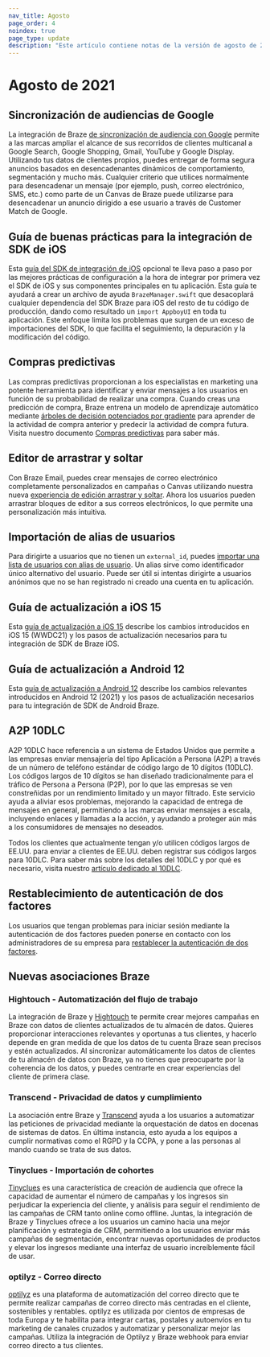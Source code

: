 ```yaml
---
nav_title: Agosto
page_order: 4
noindex: true
page_type: update
description: "Este artículo contiene notas de la versión de agosto de 2021."
---
```


# Agosto de 2021

## Sincronización de audiencias de Google

La integración de Braze [de sincronización de audiencia con Google]({{site.baseurl}}/partners/canvas_steps/google_audience_sync/) permite a las marcas ampliar el alcance de sus recorridos de clientes multicanal a Google Search, Google Shopping, Gmail, YouTube y Google Display. Utilizando tus datos de clientes propios, puedes entregar de forma segura anuncios basados en desencadenantes dinámicos de comportamiento, segmentación y mucho más. Cualquier criterio que utilices normalmente para desencadenar un mensaje (por ejemplo, push, correo electrónico, SMS, etc.) como parte de un Canvas de Braze puede utilizarse para desencadenar un anuncio dirigido a ese usuario a través de Customer Match de Google.

## Guía de buenas prácticas para la integración de SDK de iOS

Esta [guía del SDK de integración de iOS]({{site.baseurl}}/developer_guide/platform_integration_guides/swift/initial_sdk_setup/overviewios_sdk_integration/) opcional te lleva paso a paso por las mejores prácticas de configuración a la hora de integrar por primera vez el SDK de iOS y sus componentes principales en tu aplicación. Esta guía te ayudará a crear un archivo de ayuda `BrazeManager.swift` que desacoplará cualquier dependencia del SDK Braze para iOS del resto de tu código de producción, dando como resultado un `import AppboyUI` en toda tu aplicación. Este enfoque limita los problemas que surgen de un exceso de importaciones del SDK, lo que facilita el seguimiento, la depuración y la modificación del código. 

## Compras predictivas

Las compras predictivas proporcionan a los especialistas en marketing una potente herramienta para identificar y enviar mensajes a los usuarios en función de su probabilidad de realizar una compra. Cuando creas una predicción de compra, Braze entrena un modelo de aprendizaje automático mediante [árboles de decisión potenciados por gradiente](https://en.wikipedia.org/wiki/Gradient_boosting) para aprender de la actividad de compra anterior y predecir la actividad de compra futura. Visita nuestro documento [Compras predictivas]({{site.baseurl}}/user_guide/predictive_suite/predictive_purchases/) para saber más. 

## Editor de arrastrar y soltar

Con Braze Email, puedes crear mensajes de correo electrónico completamente personalizados en campañas o Canvas utilizando nuestra nueva [experiencia de edición arrastrar y soltar]({{site.baseurl}}/user_guide/message_building_by_channel/email/drag_and_drop/overview/). Ahora los usuarios pueden arrastrar bloques de editor a sus correos electrónicos, lo que permite una personalización más intuitiva. 

## Importación de alias de usuarios

Para dirigirte a usuarios que no tienen un `external_id`, puedes [importar una lista de usuarios con alias de usuario]({{site.baseurl}}/user_guide/data_and_analytics/user_data_collection/user_import/#import-with-user-alias). Un alias sirve como identificador único alternativo del usuario. Puede ser útil si intentas dirigirte a usuarios anónimos que no se han registrado ni creado una cuenta en tu aplicación. 

## Guía de actualización a iOS 15

Esta [guía de actualización a iOS 15]({{site.baseurl}}/developer_guide/platform_integration_guides/ios/ios_15/) describe los cambios introducidos en iOS 15 (WWDC21) y los pasos de actualización necesarios para tu integración de SDK de Braze iOS.

## Guía de actualización a Android 12

Esta [guía de actualización a Android 12]({{site.baseurl}}/developer_guide/platform_integration_guides/android/android_12/) describe los cambios relevantes introducidos en Android 12 (2021) y los pasos de actualización necesarios para tu integración de SDK de Android Braze.

## A2P 10DLC

A2P 10DLC hace referencia a un sistema de Estados Unidos que permite a las empresas enviar mensajería del tipo Aplicación a Persona (A2P) a través de un número de teléfono estándar de código largo de 10 dígitos (10DLC). Los códigos largos de 10 dígitos se han diseñado tradicionalmente para el tráfico de Persona a Persona (P2P), por lo que las empresas se ven constreñidas por un rendimiento limitado y un mayor filtrado. Este servicio ayuda a aliviar esos problemas, mejorando la capacidad de entrega de mensajes en general, permitiendo a las marcas enviar mensajes a escala, incluyendo enlaces y llamadas a la acción, y ayudando a proteger aún más a los consumidores de mensajes no deseados. 

Todos los clientes que actualmente tengan y/o utilicen códigos largos de EE.UU. para enviar a clientes de EE.UU. deben registrar sus códigos largos para 10DLC. Para saber más sobre los detalles del 10DLC y por qué es necesario, visita nuestro [artículo dedicado al 10DLC]({{site.baseurl}}/user_guide/message_building_by_channel/sms/phone_numbers/10dlc/).

## Restablecimiento de autenticación de dos factores

Los usuarios que tengan problemas para iniciar sesión mediante la autenticación de dos factores pueden ponerse en contacto con los administradores de su empresa para [restablecer la autenticación de dos factores]({{site.baseurl}}/user_guide/administrative/app_settings/company_settings/security_settings/#user-authetication-reset).

## Nuevas asociaciones Braze

### Hightouch - Automatización del flujo de trabajo

La integración de Braze y [Hightouch]({{site.baseurl}}/partners/data_and_infrastructure_agility/workflow_automation/hightouch/) te permite crear mejores campañas en Braze con datos de clientes actualizados de tu almacén de datos. Quieres proporcionar interacciones relevantes y oportunas a tus clientes, y hacerlo depende en gran medida de que los datos de tu cuenta Braze sean precisos y estén actualizados. Al sincronizar automáticamente los datos de clientes de tu almacén de datos con Braze, ya no tienes que preocuparte por la coherencia de los datos, y puedes centrarte en crear experiencias del cliente de primera clase.

### Transcend - Privacidad de datos y cumplimiento

La asociación entre Braze y [Transcend]({{site.baseurl}}/partners/data_and_infrastructure_agility/data_privacy/transcend/) ayuda a los usuarios a automatizar las peticiones de privacidad mediante la orquestación de datos en docenas de sistemas de datos. En última instancia, esto ayuda a los equipos a cumplir normativas como el RGPD y la CCPA, y pone a las personas al mando cuando se trata de sus datos.

### Tinyclues - Importación de cohortes

[Tinyclues]({{site.baseurl}}/partners/data_and_infrastructure_agility/cohort_import/tinyclues/) es una característica de creación de audiencia que ofrece la capacidad de aumentar el número de campañas y los ingresos sin perjudicar la experiencia del cliente, y análisis para seguir el rendimiento de las campañas de CRM tanto online como offline. Juntas, la integración de Braze y Tinyclues ofrece a los usuarios un camino hacia una mejor planificación y estrategia de CRM, permitiendo a los usuarios enviar más campañas de segmentación, encontrar nuevas oportunidades de productos y elevar los ingresos mediante una interfaz de usuario increíblemente fácil de usar.

### optilyz - Correo directo

[optilyz]({{site.baseurl}}/partners/message_orchestration/additional_channels/direct_mail/optilyz/) es una plataforma de automatización del correo directo que te permite realizar campañas de correo directo más centradas en el cliente, sostenibles y rentables. optilyz es utilizada por cientos de empresas de toda Europa y te habilita para integrar cartas, postales y autoenvíos en tu marketing de canales cruzados y automatizar y personalizar mejor las campañas. Utiliza la integración de Optilyz y Braze webhook para enviar correo directo a tus clientes.